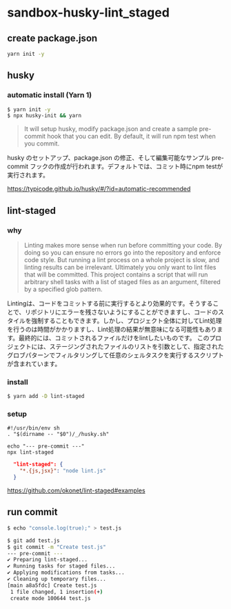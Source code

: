 # sandbox-husky-lint_staged

## create package.json

```sh
yarn init -y
```

## husky
### automatic install (Yarn 1)

```sh
$ yarn init -y
$ npx husky-init && yarn
```

> It will setup husky, modify package.json and create a sample pre-commit hook that you can edit. By default, it will run npm test when you commit.

husky のセットアップ、package.json の修正、そして編集可能なサンプル pre-commit フックの作成が行われます。デフォルトでは、コミット時にnpm testが実行されます。

https://typicode.github.io/husky/#/?id=automatic-recommended

## lint-staged
### why

> Linting makes more sense when run before committing your code. By doing so you can ensure no errors go into the repository and enforce code style. But running a lint process on a whole project is slow, and linting results can be irrelevant. Ultimately you only want to lint files that will be committed.
> This project contains a script that will run arbitrary shell tasks with a list of staged files as an argument, filtered by a specified glob pattern.

Lintingは、コードをコミットする前に実行するとより効果的です。そうすることで、リポジトリにエラーを残さないようにすることができますし、コードのスタイルを強制することもできます。しかし、プロジェクト全体に対してLint処理を行うのは時間がかかりますし、Lint処理の結果が無意味になる可能性もあります。最終的には、コミットされるファイルだけをlintしたいものです。
このプロジェクトには、ステージングされたファイルのリストを引数として、指定されたグロブパターンでフィルタリングして任意のシェルタスクを実行するスクリプトが含まれています。

### install

```sh
$ yarn add -D lint-staged
```

### setup

```sh:.husky/pre-commit
#!/usr/bin/env sh
. "$(dirname -- "$0")/_/husky.sh"

echo "--- pre-commit ---"
npx lint-staged
```

```json:package.json
  "lint-staged": {
    "*.{js,jsx}": "node lint.js"
  }
```

https://github.com/okonet/lint-staged#examples

## run commit

```sh
$ echo "console.log(true);" > test.js
```

```sh
$ git add test.js
$ git commit -m "Create test.js"
--- pre-commit ---
✔ Preparing lint-staged...
✔ Running tasks for staged files...
✔ Applying modifications from tasks...
✔ Cleaning up temporary files...
[main a8a5fdc] Create test.js
 1 file changed, 1 insertion(+)
 create mode 100644 test.js
```
